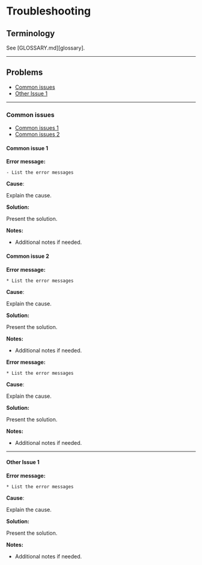 # Troubleshooting

## Terminology

See [GLOSSARY.md][glossary].

- - -

## Problems

- [Common issues](#common-issues)
- [Other Issue 1](#other-issue-1)

- - -

### Common issues

- [Common issues 1](#common-issue-1)
- [Common issues 2](#common-issue-2)

#### Common issue 1

**Error message:**

```
- List the error messages
```

**Cause**:

Explain the cause.

**Solution:**

Present the solution.

**Notes:**

- Additional notes if needed.

#### Common issue 2

**Error message:**

```
* List the error messages
```

**Cause**:

Explain the cause.

**Solution:**

Present the solution.

**Notes:**

- Additional notes if needed.

**Error message:**

```
* List the error messages
```

**Cause**:

Explain the cause.

**Solution:**

Present the solution.

**Notes:**

- Additional notes if needed.

- - -

#### Other Issue 1

**Error message:**

```
* List the error messages
```

**Cause**:

Explain the cause.

**Solution:**

Present the solution.

**Notes:**

- Additional notes if needed.
